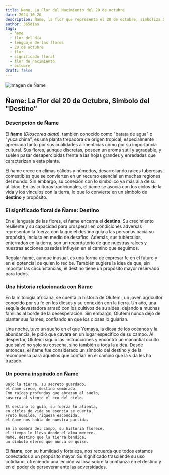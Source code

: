 ```yaml
---
title: Ñame, La Flor del Nacimiento del 20 de octubre
date: 2024-10-20
description: Ñame, la flor que representa el 20 de octubre, simboliza Destino. Descubre su fascinante historia, significado en el lenguaje de las flores y una poesía que celebra su belleza.
author: 365días
tags:
  - ñame
  - flor del día
  - lenguaje de las flores
  - 20 de octubre
  - flor
  - significado floral
  - flor de nacimiento
  - octubre
draft: false
---
```


![Imagen de Ñame](https://cdn.pixabay.com/photo/2015/11/25/20/43/seedling-1062908_1280.jpg#center)


## Ñame: La Flor del 20 de Octubre, Símbolo del "Destino"

### Descripción de Ñame

El **ñame** (_Dioscorea alata_), también conocido como "batata de agua" o "yuca china", es una planta trepadora de origen tropical, especialmente apreciada tanto por sus cualidades alimenticias como por su importancia cultural. Sus flores, aunque discretas, poseen un aroma sutil y agradable, y suelen pasar desapercibidas frente a las hojas grandes y enredadas que caracterizan a esta planta.

El ñame crece en climas cálidos y húmedos, desarrollando raíces tuberosas comestibles que se convierten en un recurso esencial en muchas regiones del mundo. Sin embargo, su conexión con lo simbólico va más allá de su utilidad. En las culturas tradicionales, el ñame se asocia con los ciclos de la vida y los vínculos con la tierra, lo que lo convierte en un símbolo de **destino** y propósito.

### El significado floral de Ñame: Destino

En el lenguaje de las flores, el ñame encarna el **destino**. Su crecimiento resiliente y su capacidad para prosperar en condiciones adversas representan la fuerza con la que el destino guía a las personas hacia su propósito, incluso en medio de desafíos. Además, sus tubérculos, enterrados en la tierra, son un recordatorio de que nuestras raíces y nuestras acciones pasadas influyen en el camino que seguimos.

Regalar ñame, aunque inusual, es una forma de expresar fe en el futuro y en el potencial de quien lo recibe. También sugiere la idea de que, sin importar las circunstancias, el destino tiene un propósito mayor reservado para todos.

### Una historia relacionada con Ñame

En la mitología africana, se cuenta la historia de Olufemi, un joven agricultor conocido por su fe en los dioses y su conexión con la tierra. Un año, una sequía devastadora arrasó con los cultivos de su aldea, dejando a muchas familias al borde de la desesperación. Sin embargo, Olufemi nunca dejó de plantar sus ñames, confiando en que los dioses lo guiarían.

Una noche, tuvo un sueño en el que Yemayá, la diosa de los océanos y la abundancia, le pidió que cavara en un lugar específico de su campo. Al despertar, Olufemi siguió las instrucciones y encontró un manantial oculto que salvó no solo su cosecha, sino también a toda la aldea. Desde entonces, el ñame fue considerado un símbolo del destino y de la recompensa para aquellos que confían en el camino que la vida les ha trazado.

### Un poema inspirado en Ñame

```
Bajo la tierra, su secreto guardado,  
el ñame crece, destino sembrado.  
Con raíces profundas que abrazan el suelo,  
susurra al viento el eco del cielo.

El destino lo guía, su fuerza lo alienta,  
en ciclos de vida su esencia se cuenta.  
Fruto humilde, riqueza escondida,  
el ñame nos habla de nuestra partida.

En la sombra del campo, su historia florece,  
el tiempo lo lleva donde el alma merece.  
Ñame, destino que la tierra bendice,  
un símbolo eterno que nunca se quise.
```

El **ñame**, con su humildad y fortaleza, nos recuerda que todos estamos conectados a un propósito mayor. Su significado trasciende su uso cotidiano, ofreciendo una lección valiosa sobre la confianza en el destino y en el poder de perseverar ante las adversidades.
